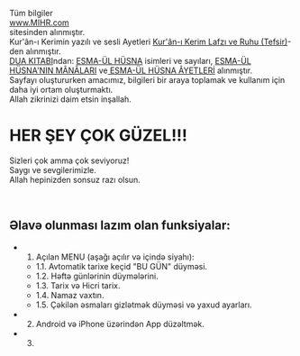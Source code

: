 Tüm bilgiler<br/><a href='https://www.mihr.com' target="_blank">
www.MIHR.com</a><br/>
sitesinden alınmıştır.<br/>
Kur'ân-ı Kerimin yazılı ve sesli Ayetleri <a href='https://www.mihr.com/Kuran/Tefsir' target="_blank">
Kur'ân-ı Kerim Lafzı ve Ruhu (Tefsir)</a>-den alınmıştır. <br/>
<a href='https://www.mihr.com/kitaplar/457/dua-kitab?chapter=1707' target="_blank">
DUA KITABI</a>ndan: <a href='https://www.mihr.com/kitaplar/457/dua-kitab?chapter=1740' target="_blank">
ESMA-ÜL HÜSNA</a>  isimleri ve sayıları, <a href='https://www.mihr.com/kitaplar/457/dua-kitab?chapter=1742' target="_blank">
ESMA-ÜL HÜSNA'NIN MÂNÂLARI</a> ve<a href='https://www.mihr.com/kitaplar/457/dua-kitab?chapter=1743' target="_blank">
ESMA-ÜL HÜSNA ÂYETLERİ</a>  alınmıştır.<br/>
Sayfayı oluştururken amacımız, bilgileri bir araya toplamak ve kullanım için daha iyi ortam oluşturmaktı.<br/>
Allah zikrinizi daim etsin inşallah.<br/>
# HER ŞEY ÇOK GÜZEL!!!
Sizleri çok amma çok seviyoruz!<br/>
Saygı ve sevgilerimizle.<br/>
Allah hepinizden sonsuz razı olsun.</p><br/>

## Əlavə olunması lazım olan funksiyalar:
- 1. Açılan MENU (aşağı açılır və içində siyahı):
	- 1.1. Avtomatik tarixe keçid "BU GÜN" düyməsi.
	- 1.2. Həftə günlərinin düymələrini.
	- 1.3. Tarix və Hicri tarix.
	- 1.4. Namaz vaxtın.
	- 1.5. Çəkilən əsmaları gizlətmək düyməsi və yaxud ayarları.
- 2. Android və iPhone üzərindən App düzəltmək.
- 3. 
